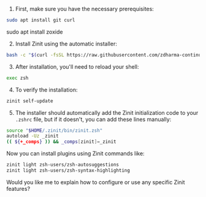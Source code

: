 1. First, make sure you have the necessary prerequisites:
```bash
sudo apt install git curl
```

sudo apt install zoxide

2. Install Zinit using the automatic installer:
```bash
bash -c "$(curl -fsSL https://raw.githubusercontent.com/zdharma-continuum/zinit/HEAD/scripts/install.sh)"
```

3. After installation, you'll need to reload your shell:
```bash
exec zsh
```

4. To verify the installation:
```bash
zinit self-update
```

5. The installer should automatically add the Zinit initialization code to your `.zshrc` file, but if it doesn't, you can add these lines manually:
```bash
source "$HOME/.zinit/bin/zinit.zsh"
autoload -Uz _zinit
(( ${+_comps} )) && _comps[zinit]=_zinit
```

Now you can install plugins using Zinit commands like:
```bash
zinit light zsh-users/zsh-autosuggestions
zinit light zsh-users/zsh-syntax-highlighting
```

Would you like me to explain how to configure or use any specific Zinit features?